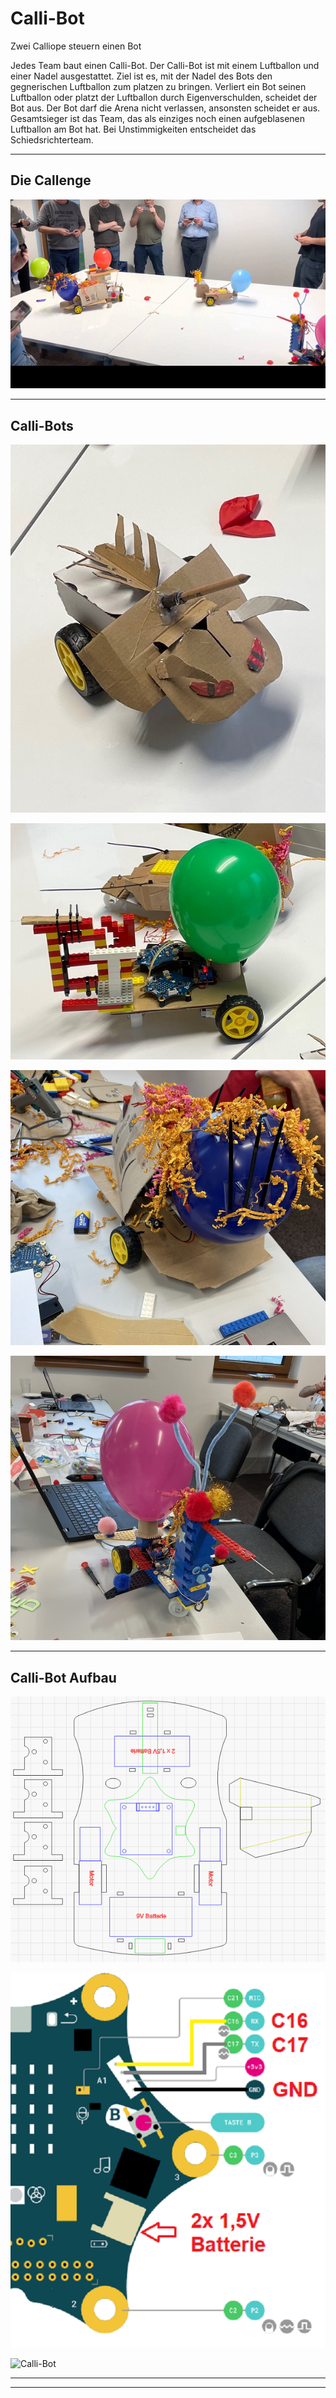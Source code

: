 # Calli-Bot
Zwei Calliope steuern einen Bot

Jedes Team baut einen Calli-Bot. Der Calli-Bot ist mit einem Luftballon und einer Nadel ausgestattet.
Ziel ist es, mit der Nadel des Bots den gegnerischen Luftballon zum platzen zu bringen.
Verliert ein Bot seinen Luftballon oder platzt der Luftballon durch Eigenverschulden, scheidet der Bot aus.
Der Bot darf die Arena nicht verlassen, ansonsten scheidet er aus.
Gesamtsieger ist das Team, das als einziges noch einen aufgeblasenen Luftballon am Bot hat.
Bei Unstimmigkeiten entscheidet das Schiedsrichterteam.

---

## Die Callenge

![Calli-Bot](https://github.com/frankyhub/Calli-Bot/blob/main/pic/Calli-Bot19.png)

---

## Calli-Bots

![Calli-Bot](https://github.com/frankyhub/Calli-Bot/blob/main/pic/Calli-Bot06.JPG)

![Calli-Bot](https://github.com/frankyhub/Calli-Bot/blob/main/pic/Calli-Bot04.JPG)

![Calli-Bot](https://github.com/frankyhub/Calli-Bot/blob/main/pic/Calli-Bot11.jpg)


![Calli-Bot](https://github.com/frankyhub/Calli-Bot/blob/main/pic/Calli-Bot17.jpg)

---

## Calli-Bot Aufbau

![Calli-Bot](https://github.com/frankyhub/Calli-Bot/blob/main/pic/Montage.png)

![Calli-Bot](https://github.com/frankyhub/Calli-Bot/blob/main/pic/Calloipe2.png)


![Calli-Bot](https://github.com/frankyhub/Calli-Bot/blob/main/pic/H-Br%C3%BCcke%20L298N.png)


---
---
